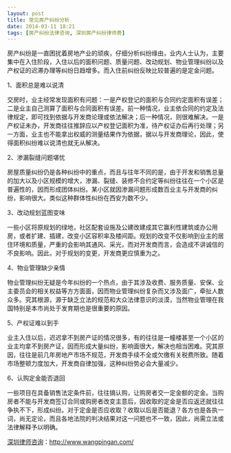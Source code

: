```yaml
---
layout: post
title: 常见房产纠纷分析
date: 2014-03-11 18:21
tags: [房产纠纷法律咨询, 深圳房产纠纷律师费]
---
```

房产纠纷是一直困扰着房地产业的顽疾，仔细分析纠纷缘由，业内人士认为，主要集中在入住阶段，入住以后的面积问题、质量问题、改动规划、物业管理纠纷以及产权证的迟滞办理等纠纷日趋增多。而入住前纠纷反映比较普遍的是定金问题。

1、面积总是难以说清

交房时，业主经常发现面积有问题：一是产权登记的面积与合同约定面积有误差；二是业主自己测算了面积与合同面积有误差。前一种情况，业主依合同的约定及法律规定，即可找到依据与开发商论理或依法解决；后一种情况，则很难解决。一是产权证未办，开发商往往推辞应以产权登记面积为准，待产权证办后再行处理；另一方面，业主也不能拿出权威的测量结果作为依据，据以与开发商理论，因此，使得面积纠纷难以说清也就无从解决。

2、渗漏裂缝问题堪忧

房屋质量纠纷仍是各种纠纷中的重点，而且与往年不同的是，由于开发和销售总量的加大以及小区规模的增大，渗漏、裂缝、装修不合约定等纠纷往往在一个小区是普遍性的，因而形成团体纠纷。某小区就因渗漏问题形成数百业主与开发商的纠纷，影响很大。类似这种群体性纠纷在西安为数不少。

3、改动规划蓝图变味

一些小区将原规划的绿地，社区配套设施及公建改建成其它赢利性建筑或办公用房，或者扩建、插建，改变小区容积率及楼间距。规划的改变不仅影响到业主的居住环境和质量，严重的会影响其通风、采光，而对开发商而言，会造成不讲诚信的不良影响。因此，对于规划的变更，开发商更应慎重为之。

4、物业管理缺少亲情

物业管理纠纷无疑是今年纠纷的一个热点，由于其涉及收费、服务质量、安保、业主委员会的相关权益等方方面面，因而物业管理纠纷复杂而又涉及面广，牵扯人数众多。究其根源，源于缺乏立法的规范和大众法律意识的淡漠，当然物业管理在我国特别是本市尚处于发育期也是很重要的原因。

5、产权证难以到手

业主入住以后，迟迟拿不到房产证的情况很多，有的往往是一幢楼甚至一个小区的业主均拿不到房产证，因而形成大量纠纷，影响面很大，解决也相当困难。究其原因，往往是前几年房地产市场不规范，开发商手续不全或欠缴有关税费所致。随着市场整顿力度加大，开发商自律加强，这种纠纷势必会大量减少。

6、认购定金能否退回

一些项目在具备销售法定条件前，往往搞认购，让购房者交一定金额的定金。当购房者不能与开发商签订合同或购房者改变主意后，因收取的定金是否应返还就往往争执不下，形成纠纷。对于定金是否应收取？收取以后是否能退？各方也是各执一词，尚无定论，而且各地法院的判决结果对这一问题也不一致，因此，尚需立法或法律解释予以明确。

<a href="http://www.wangpingan.com/">深圳律师咨询</a>：<a href="http://www.wangpingan.com/">http://www.wangpingan.com/</a>

